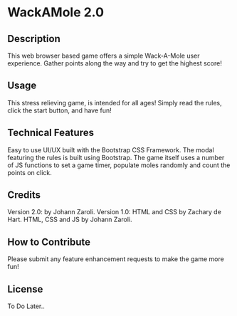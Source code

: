 # WackAMole 2.0
## Description
This web browser based game offers a simple Wack-A-Mole user experience. Gather points along the way and try to get the highest score!
## Usage
This stress relieving game, is intended for all ages! Simply read the rules, click the start button, and have fun!
## Technical Features
Easy to use UI/UX built with the Bootstrap CSS Framework. The modal featuring the rules is built using Bootstrap. The game itself uses a number of JS functions to set a game timer, populate moles randomly and count the points on click.
## Credits
Version 2.0: by Johann Zaroli.
Version 1.0: HTML and CSS by Zachary de Hart. HTML, CSS and JS by Johann Zaroli.
## How to Contribute
Please submit any feature enhancement requests to make the game more fun!
## License
To Do Later..